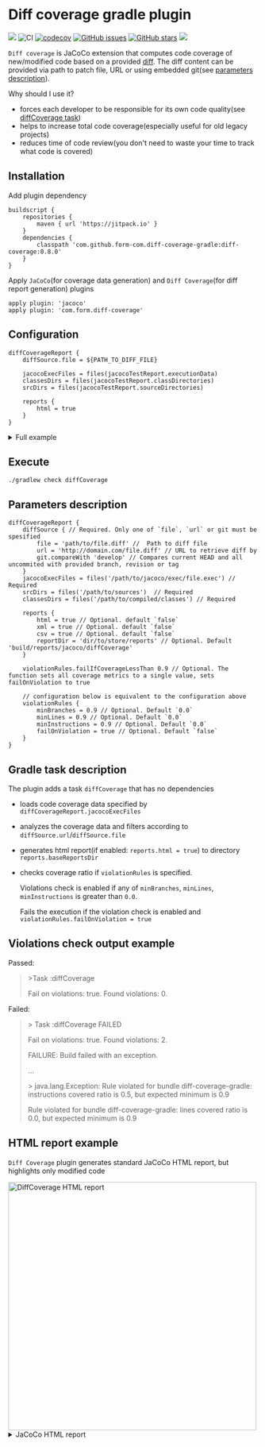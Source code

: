 # Diff coverage gradle plugin 
[![](https://jitpack.io/v/form-com/diff-coverage-gradle.svg)](https://jitpack.io/#form-com/diff-coverage-gradle) 
![CI](https://github.com/form-com/diff-coverage-gradle/workflows/CI/badge.svg) 
[![codecov](https://codecov.io/gh/form-com/diff-coverage-gradle/branch/master/graph/badge.svg)](https://codecov.io/gh/form-com/diff-coverage-gradle)
[![GitHub issues](https://img.shields.io/github/issues/form-com/diff-coverage-gradle)](https://github.com/form-com/diff-coverage-gradle/issues)
[![GitHub stars](https://img.shields.io/github/stars/form-com/diff-coverage-gradle?style=flat-square)](https://github.com/form-com/diff-coverage-gradle/stargazers) 
[![](https://jitpack.io/v/form-com/diff-coverage-gradle/month.svg)](https://jitpack.io/#form-com/diff-coverage-gradle)

`Diff coverage` is JaCoCo extension that computes code coverage of new/modified code based on a provided [diff](https://en.wikipedia.org/wiki/Diff#Unified_format). 
The diff content can be provided via path to patch file, URL or using embedded git(see [parameters description](#Parameters-description)).   

Why should I use it?
* forces each developer to be responsible for its own code quality(see [diffCoverage task](#gradle-task-description))
* helps to increase total code coverage(especially useful for old legacy projects)
* reduces time of code review(you don't need to waste your time to track what code is covered)

## Installation
Add plugin dependency  
```
buildscript {
    repositories {
        maven { url 'https://jitpack.io' }
    }
    dependencies {
        classpath 'com.github.form-com.diff-coverage-gradle:diff-coverage:0.8.0'
    }
}
```
Apply `JaCoCo`(for coverage data generation) and `Diff Coverage`(for diff report generation) plugins  
```
apply plugin: 'jacoco'
apply plugin: 'com.form.diff-coverage'
```
## Configuration
```
diffCoverageReport {
    diffSource.file = ${PATH_TO_DIFF_FILE} 
    
    jacocoExecFiles = files(jacocoTestReport.executionData)
    classesDirs = files(jacocoTestReport.classDirectories)
    srcDirs = files(jacocoTestReport.sourceDirectories)

    reports {
        html = true
    }
}
```

<details>
  <summary>Full example</summary> 
   
   
  ```
    buildscript {
        repositories {
            maven { url 'https://jitpack.io' }
        }
        dependencies {
            classpath 'com.github.form-com.diff-coverage-gradle:diff-coverage:0.8.0'
        }
    }
    
    apply plugin: 'java'
    apply plugin: 'jacoco'
    apply plugin: 'com.form.diff-coverage'
    
    diffCoverageReport {
        diffSource {
            git.compareWith 'develop'
        }
        
        jacocoExecFiles = files(jacocoTestReport.executionData)
        classesDirs = files(jacocoTestReport.classDirectories)
        srcDirs = files(jacocoTestReport.sourceDirectories)
    
        violationRules.failIfCoverageLessThan 0.9
    
        reports {
            html = true
            xml = true
            csv = true
        }
    }
    diffCoverage.dependsOn += check
  ```  
    
</details>

## Execute

```
./gradlew check diffCoverage
```

## Parameters description
```
diffCoverageReport {
    diffSource { // Required. Only one of `file`, `url` or git must be spesified
        file = 'path/to/file.diff' //  Path to diff file 
        url = 'http://domain.com/file.diff' // URL to retrieve diff by
        git.compareWith 'develop' // Compares current HEAD and all uncommited with provided branch, revision or tag 
    }
    jacocoExecFiles = files('/path/to/jacoco/exec/file.exec') // Required
    srcDirs = files('/path/to/sources')  // Required
    classesDirs = files('/path/to/compiled/classes') // Required

    reports {
        html = true // Optional. default `false`
        xml = true // Optional. default `false`
        csv = true // Optional. default `false`
        reportDir = 'dir/to/store/reports' // Optional. Default 'build/reports/jacoco/diffCoverage'
    }

    violationRules.failIfCoverageLessThan 0.9 // Optional. The function sets all coverage metrics to a single value, sets failOnViolation to true
    
    // configuration below is equivalent to the configuration above
    violationRules {        
        minBranches = 0.9 // Optional. Default `0.0`
        minLines = 0.9 // Optional. Default `0.0`
        minInstructions = 0.9 // Optional. Default `0.0`
        failOnViolation = true // Optional. Default `false`
    }
}
```

## Gradle task description
The plugin adds a task `diffCoverage` that has no dependencies
  * loads code coverage data specified by `diffCoverageReport.jacocoExecFiles`
  * analyzes the coverage data and filters according to `diffSource.url`/`diffSource.file`
  * generates html report(if enabled: `reports.html = true`) to directory `reports.baseReportsDir`
  * checks coverage ratio if `violationRules` is specified. 
    
    Violations check is enabled if any of `minBranches`, `minLines`, `minInstructions` is greater than `0.0`.
    
    Fails the execution if the violation check is enabled and `violationRules.failOnViolation = true`

## Violations check output example

Passed:
> \>Task :diffCoverage
>
> Fail on violations: true. Found violations: 0.

Failed:
>\> Task :diffCoverage FAILED
>
>Fail on violations: true. Found violations: 2.
>
>FAILURE: Build failed with an exception.
>
>...
>
>\> java.lang.Exception: Rule violated for bundle diff-coverage-gradle: instructions covered ratio is 0.5, but expected minimum is 0.9
> 
> Rule violated for bundle diff-coverage-gradle: lines covered ratio is 0.0, but expected minimum is 0.9



## HTML report example

`Diff Coverage` plugin generates standard JaCoCo HTML report, but highlights only modified code

<img src="https://user-images.githubusercontent.com/8483470/77781538-a74f3480-704d-11ea-9e39-051f1001b88a.png" width=500  alt="DiffCoverage HTML report"/>

<details>
  <summary>JaCoCo HTML report</summary> 
  <img src="https://user-images.githubusercontent.com/8483470/77781534-a61e0780-704d-11ea-871e-879fb45757cd.png" width=500 alt="JaCoCo HTML report"/>        
</details>

